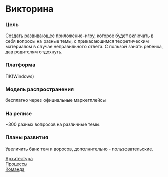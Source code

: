 # Викторина

### Цель
Создать развивающее приложение-игру, которое будет включать в себя вопросы на разные темы, с прикасающимся теоретическим материалом в случае неправильного ответа.
C пользой занять ребенка, дав родителям отдохнуть.

### Платформа 
ПК(Windows)

### Модель распространения
бесплатно через официальные маркетплейсы

### На релизе
~300 разных вопросов на различные темы. 
### Планы развития
Увеличить банк тем и воросов, дополнительно - пользовательские.




[Архитектура](architecture.md)  
[Процессы](process.md)  
[Команда](team.md)  
